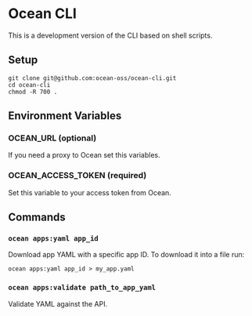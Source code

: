 # Ocean CLI

This is a development version of the CLI based on shell scripts.

## Setup

```shell
git clone git@github.com:ocean-oss/ocean-cli.git
cd ocean-cli
chmod -R 700 .
```

## Environment Variables

### OCEAN_URL (optional)

If you need a proxy to Ocean set this variables.

### OCEAN_ACCESS_TOKEN (required)

Set this variable to your access token from Ocean.

## Commands

### `ocean apps:yaml app_id`

Download app YAML with a specific app ID. To download it into a file run:

```shell
ocean apps:yaml app_id > my_app.yaml
```

### `ocean apps:validate path_to_app_yaml`

Validate YAML against the API.
